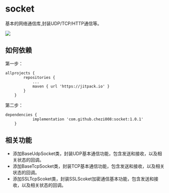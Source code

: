 # socket
基本的网络通信库,封装UDP/TCP/HTTP通信等。

[![](https://jitpack.io/v/chezi008/socket.svg)](https://jitpack.io/#chezi008/socket)

## 如何依赖
第一步：
```
allprojects {
		repositories {
			...
			maven { url 'https://jitpack.io' }
		}
	}
```
第二步：
```
dependencies {
	        implementation 'com.github.chezi008:socket:1.0.1'
	}
```
## 相关功能
- 添加BaseUdpSocket类，封装UDP基本通信功能，包含发送和接收，以及相关状态的回调。
- 添加BaseTcpSocket类，封装TCP基本通信功能，包含发送和接收，以及相关状态的回调。
- 添加SSLTcpScoket类，封装SSLScoket加密通信基本功能，包含发送和接收，以及相关状态的回调。